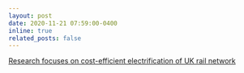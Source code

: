 ```yaml
---
layout: post
date: 2020-11-21 07:59:00-0400
inline: true
related_posts: false
---
```


<a href="https://www.globalrailwayreview.com/news/114099/research-cost-efficient-electrification-uk-rail-network/"> Research focuses on cost-efficient electrification of UK rail network </a>
